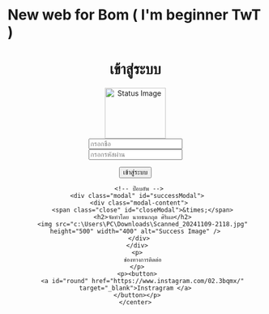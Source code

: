 # New web for Bom ( I'm beginner TwT )

<!DOCTYPE html>
<html lang="th">
  <head>
    <meta charset="UTF-8" />
    <link
      rel="shortcut icon"
      href="https://static.vecteezy.com/system/resources/previews/011/973/413/non_2x/cat-face-cute-free-download-transparent-image-illustration-clipart-pet-wildlife-free-png.png"
      type="image/x-icon"
    />
    <meta name="viewport" content="width=device-width, initial-scale=1.0" />
    <title>Login | Bom web</title>
    <link rel="stylesheet" href="style.css" />
    <link
      rel="stylesheet"
      href="https://cdnjs.cloudflare.com/ajax/libs/font-awesome/6.4.0/css/all.min.css"
    />
  </head>
  <body>
    <center>
     <div class="container">
      <h1>เข้าสู่ระบบ</h1>
      <img id="statusImage" src="c:\Users\PC\Downloads\png-clipart-kitten-tabby-cat-whiskers-graphics-kitten-mammal-animals-Photoroom.png" 
        height="100" width="120" alt="Status Image" />
      <form id="loginForm">
        <div id="errorMessage" class="error-message"></div>
        <div class="input-group">
          <input type="text" id="username" placeholder="กรอกชื่อ" />
        </div>
        <div class="input-group">
          <input type="password" id="password" placeholder="กรอกรหัสผ่าน" />
        </div>
        <p> <button type="submit">เข้าสู่ระบบ</button> </p>
      </form>
     </div>

      <!-- ป๊อบอัพ -->
     <div class="modal" id="successModal">
      <div class="modal-content">
        <span class="close" id="closeModal">&times;</span>
        <h2>จัดทำโดย นายธนกฤต ศิริผล</h2>
        <img src="c:\Users\PC\Downloads\Scanned_20241109-2118.jpg" height="500" width="400" alt="Success Image" />
      </div>
     </div>
     <p>
        ช่องทางการติดต่อ
     </p>
     <p><button>
        <a id="round" href="https://www.instagram.com/02.3bqmx/" target="_blank">Instragram </a>
     </button></p>
    </center>
  </body>
</html>
